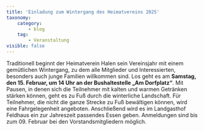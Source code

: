 ```yaml
---
title: 'Einladung zum Wintergang des Heimatvereins 2025'
taxonomy:
    category:
        - blog
    tag:
        - Veranstaltung
visible: false
---
```


Traditionell beginnt der Heimatverein Halen sein Vereinsjahr mit einem gemütlichen Wintergang, zu dem alle Mitglieder und Interessierten, besonders auch junge Familien willkommen sind. Los geht es am **Samstag, den 15. Februar, um 14 Uhr an der Bushaltestelle „Am Dorfplatz“**. Mit Pausen, in denen sich die Teilnehmer mit kalten und warmen Getränken stärken können, geht es zu Fuß durch die winterliche Landschaft. Für Teilnehmer, die nicht die ganze Strecke zu Fuß bewältigen können, wird eine Fahrgelegenheit angeboten. Anschließend wird es im Landgasthof Feldhaus ein zur Jahreszeit passendes Essen geben. Anmeldungen sind bis zum 09. Februar bei den Vorstandsmitgliedern möglich.